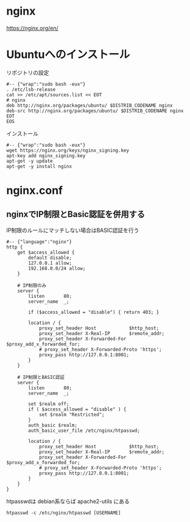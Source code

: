 # nginx

https://nginx.org/en/

# Ubuntuへのインストール

リポジトリの設定

	#-- {"wrap":"sudo bash -eux"}
	. /etc/lsb-release
	cat >> /etc/apt/sources.list << EOT
	# nginx
	deb http://nginx.org/packages/ubuntu/ $DISTRIB_CODENAME nginx
	deb-src http://nginx.org/packages/ubuntu/ $DISTRIB_CODENAME nginx
	EOT
	EOS

インストール

	#-- {"wrap":"sudo bash -eux"}
	wget https://nginx.org/keys/nginx_signing.key
	apt-key add nginx_signing.key
	apt-get -y update
	apt-get -y install nginx

# nginx.conf

## nginxでIP制限とBasic認証を併用する

IP制限のルールにマッチしない場合はBASIC認証を行う

	#-- {"language":"nginx"}
	http {
		get $access_allowed {
			default disable;
			127.0.0.1 allow;
			192.168.0.0/24 allow;	
		}
	
		# IP制限のみ
		server {
			listen       80;
			server_name  _;
	
			if ($access_allowed = "disable") { return 403; }
	
			location / {
				proxy_set_header Host            $http_host;
				proxy_set_header X-Real-IP       $remote_addr;
				proxy_set_header X-Forwarded-For $proxy_add_x_forwarded_for;
				# proxy_set_header X-Forwarded-Proto 'https';
				proxy_pass http://127.0.0.1:8001;
			}
		}
	
		# IP制限とBASIC認証
		server {
			listen       80;
			server_name  _;
	
			set $realm off;
			if ( $access_allowed = "disable" ) {
			    set $realm "Restricted";
			}
			auth_basic $realm;
			auth_basic_user_file /etc/nginx/htpasswd;
	
			location / {
				proxy_set_header Host            $http_host;
				proxy_set_header X-Real-IP       $remote_addr;
				proxy_set_header X-Forwarded-For $proxy_add_x_forwarded_for;
				# proxy_set_header X-Forwarded-Proto 'https';
				proxy_pass http://127.0.0.1:8001;
			}
		}
	}

htpasswdは debian系ならば apache2-utils にある

	htpasswd -c /etc/nginx/htpasswd [USERNAME]


